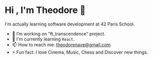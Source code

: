 <h1>Hi , I'm Theodore 👋</h1>

I'm actually learning software development at 42 Paris School.

* 🔭 I’m working on "ft_transcendence" project.
* 🌱 I'm currently learning ```React```. 
* 📫 How to reach me: theodorenave@gmail.com
* ⚡ Fun fact: I love Cinema, Music, Chess and Discover new things.
